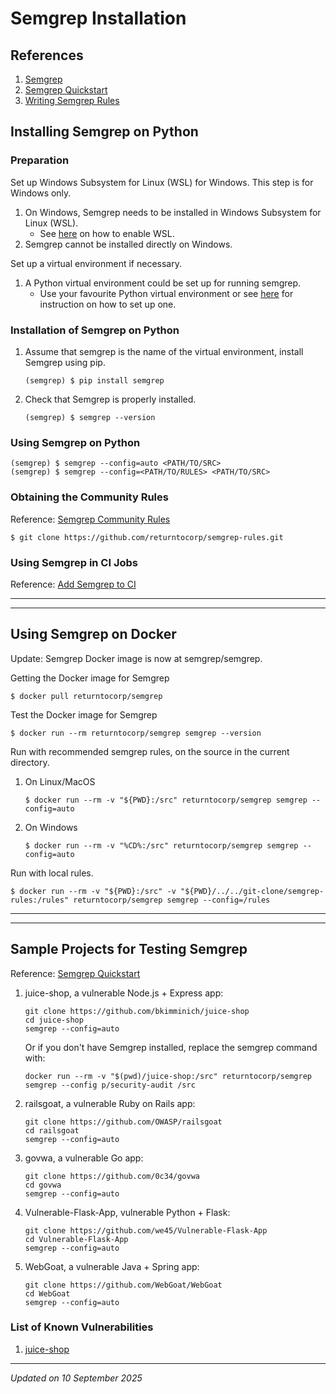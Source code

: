 # Semgrep Installation

## References

1. [Semgrep](https://semgrep.dev/)
1. [Semgrep Quickstart](https://semgrep.dev/docs/getting-started/)
1. [Writing Semgrep Rules](https://semgrep.dev/blog/2020/writing-semgrep-rules-a-methodology/)

## Installing Semgrep on Python

### Preparation

Set up Windows Subsystem for Linux (WSL) for Windows. This step is for Windows only.

1. On Windows, Semgrep needs to be installed in Windows Subsystem for Linux (WSL).
    - See [here](../../os/windows/windows-wsl-installation.md) on how to enable WSL.
1. Semgrep cannot be installed directly on Windows.

Set up a virtual environment if necessary.

1. A Python virtual environment could be set up for running semgrep.
    - Use your favourite Python virtual environment or see [here](../../language/python/python-virtualenv-windows.md) for instruction on how to set up one.

### Installation of Semgrep on Python

1. Assume that semgrep is the name of the virtual environment, install Semgrep using pip.
    ```
    (semgrep) $ pip install semgrep
    ```
1. Check that Semgrep is properly installed.
    ```
    (semgrep) $ semgrep --version
    ```

### Using Semgrep on Python

```
(semgrep) $ semgrep --config=auto <PATH/TO/SRC>
(semgrep) $ semgrep --config=<PATH/TO/RULES> <PATH/TO/SRC>
```

### Obtaining the Community Rules

Reference: [Semgrep Community Rules](https://github.com/returntocorp/semgrep-rules)
```
$ git clone https://github.com/returntocorp/semgrep-rules.git
```

### Using Semgrep in CI Jobs

Reference: [Add Semgrep to CI](https://semgrep.dev/docs/semgrep-ci/overview/)

***
***

## Using Semgrep on Docker

Update: Semgrep Docker image is now at semgrep/semgrep.

Getting the Docker image for Semgrep
```
$ docker pull returntocorp/semgrep
```

Test the Docker image for Semgrep
```
$ docker run --rm returntocorp/semgrep semgrep --version
```

Run with recommended semgrep rules, on the source in the current directory.

1. On Linux/MacOS
    ```
    $ docker run --rm -v "${PWD}:/src" returntocorp/semgrep semgrep --config=auto
    ```
1. On Windows
    ```
    $ docker run --rm -v "%CD%:/src" returntocorp/semgrep semgrep --config=auto
    ```

Run with local rules.

```
$ docker run --rm -v "${PWD}:/src" -v "${PWD}/../../git-clone/semgrep-rules:/rules" returntocorp/semgrep semgrep --config=/rules
```

***
***

## Sample Projects for Testing Semgrep

Reference: [Semgrep Quickstart](https://semgrep.dev/docs/getting-started/)

1. juice-shop, a vulnerable Node.js + Express app:
    ```
    git clone https://github.com/bkimminich/juice-shop
    cd juice-shop
    semgrep --config=auto
    ```

    Or if you don't have Semgrep installed, replace the semgrep command with:
    ```
    docker run --rm -v "$(pwd)/juice-shop:/src" returntocorp/semgrep semgrep --config p/security-audit /src
    ```

1. railsgoat, a vulnerable Ruby on Rails app:
    ```
    git clone https://github.com/OWASP/railsgoat
    cd railsgoat
    semgrep --config=auto
    ```

1. govwa, a vulnerable Go app:
    ```
    git clone https://github.com/0c34/govwa
    cd govwa
    semgrep --config=auto
    ```

1. Vulnerable-Flask-App, vulnerable Python + Flask:
    ```
    git clone https://github.com/we45/Vulnerable-Flask-App
    cd Vulnerable-Flask-App
    semgrep --config=auto
    ```

1. WebGoat, a vulnerable Java + Spring app:
    ```
    git clone https://github.com/WebGoat/WebGoat
    cd WebGoat
    semgrep --config=auto
    ```
### List of Known Vulnerabilities

1. [juice-shop](https://grietsdc.in/downloads/nasscom161121/pwning%20-%20JuiceShop.pdf)

***
*Updated on 10 September 2025*
